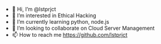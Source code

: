 - 👋 Hi, I’m @lstprjct
- 👀 I’m interested in Ethical Hacking
- 🌱 I’m currently learning python, node.js
- 💞️ I’m looking to collaborate on Cloud Server Management
- 📫 How to reach me https://github.com/lstprjct

<!---
lstprjct/lstprjct is a ✨ special ✨ repository because its `README.md` (this file) appears on your GitHub profile.
You can click the Preview link to take a look at your changes.
--->
